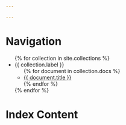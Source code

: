 ```yaml
---

---
```


# Navigation

<ul>
  {% for collection in site.collections %}
    <li>{{ collection.label }}
      <ul>
        {% for document in collection.docs %}
          <li><a href="{{ document.url }}">{{ document.title }}</a></li>
        {% endfor %}
      </ul>
    </li>
  {% endfor %}
</ul>

# Index Content
